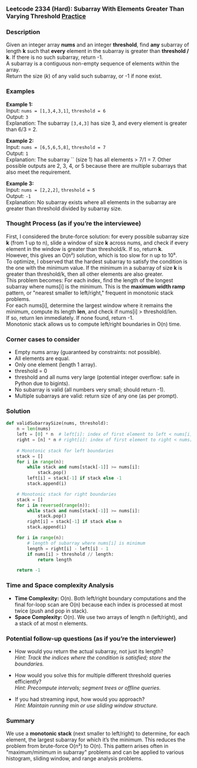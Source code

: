 ### Leetcode 2334 (Hard): Subarray With Elements Greater Than Varying Threshold [Practice](https://leetcode.com/problems/subarray-with-elements-greater-than-varying-threshold)

### Description  
Given an integer array **nums** and an integer **threshold**, find **any** subarray of length **k** such that **every** element in the subarray is greater than **threshold / k**. If there is no such subarray, return -1.  
A subarray is a contiguous non-empty sequence of elements within the array.  
Return the size (*k*) of any valid such subarray, or -1 if none exist.

### Examples  

**Example 1:**  
Input: `nums = [1,3,4,3,1]`, `threshold = 6`  
Output: `3`  
Explanation: The subarray `[3,4,3]` has size 3, and every element is greater than 6/3 = 2.

**Example 2:**  
Input: `nums = [6,5,6,5,8]`, `threshold = 7`  
Output: `1`  
Explanation: The subarray `` (size 1) has all elements > 7/1 = 7. Other possible outputs are 2, 3, 4, or 5 because there are multiple subarrays that also meet the requirement.

**Example 3:**  
Input: `nums = [2,2,2]`, `threshold = 5`  
Output: `-1`  
Explanation: No subarray exists where all elements in the subarray are greater than threshold divided by subarray size.

### Thought Process (as if you’re the interviewee)  
First, I considered the brute-force solution: for every possible subarray size **k** (from 1 up to n), slide a window of size **k** across nums, and check if every element in the window is greater than threshold/k. If so, return **k**.  
However, this gives an O(n²) solution, which is too slow for n up to 10⁵.  
To optimize, I observed that the hardest subarray to satisfy the condition is the one with the minimum value. If the minimum in a subarray of size **k** is greater than threshold/k, then all other elements are also greater.  
This problem becomes: For each index, find the length of the longest subarray where nums[i] is the minimum. This is the **maximum width ramp** pattern, or "nearest smaller to left/right," frequent in monotonic stack problems.  
For each nums[i], determine the largest window where it remains the minimum, compute its length **len**, and check if nums[i] > threshold/len.  
If so, return len immediately. If none found, return -1.  
Monotonic stack allows us to compute left/right boundaries in O(n) time.

### Corner cases to consider  
- Empty nums array (guaranteed by constraints: not possible).
- All elements are equal.
- Only one element (length 1 array).
- threshold = 0
- threshold and all nums very large (potential integer overflow: safe in Python due to bigints).
- No subarray is valid (all numbers very small; should return -1).
- Multiple subarrays are valid: return size of any one (as per prompt).

### Solution

```python
def validSubarraySize(nums, threshold):
    n = len(nums)
    left = [0] * n  # left[i]: index of first element to left < nums[i], or -1
    right = [n] * n # right[i]: index of first element to right < nums[i], or n
    
    # Monotonic stack for left boundaries
    stack = []
    for i in range(n):
        while stack and nums[stack[-1]] >= nums[i]:
            stack.pop()
        left[i] = stack[-1] if stack else -1
        stack.append(i)

    # Monotonic stack for right boundaries
    stack = []
    for i in reversed(range(n)):
        while stack and nums[stack[-1]] >= nums[i]:
            stack.pop()
        right[i] = stack[-1] if stack else n
        stack.append(i)

    for i in range(n):
        # length of subarray where nums[i] is minimum
        length = right[i] - left[i] - 1
        if nums[i] > threshold // length:
            return length

    return -1
```

### Time and Space complexity Analysis  

- **Time Complexity:** O(n). Both left/right boundary computations and the final for-loop scan are O(n) because each index is processed at most twice (push and pop in stack).
- **Space Complexity:** O(n). We use two arrays of length n (left/right), and a stack of at most n elements.

### Potential follow-up questions (as if you’re the interviewer)  

- How would you return the actual subarray, not just its length?  
  *Hint: Track the indices where the condition is satisfied; store the boundaries.*
  
- How would you solve this for multiple different threshold queries efficiently?  
  *Hint: Precompute intervals; segment trees or offline queries.*

- If you had streaming input, how would you approach?  
  *Hint: Maintain running min or use sliding window structure.*

### Summary
We use a **monotonic stack** (next smaller to left/right) to determine, for each element, the largest subarray for which it’s the minimum. This reduces the problem from brute-force O(n²) to O(n). This pattern arises often in "maximum/minimum in subarray" problems and can be applied to various histogram, sliding window, and range analysis problems.